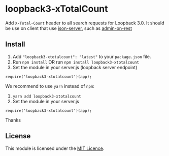 # loopback3-xTotalCount
Add `X-Total-Count` header to all search requests for Loopback 3.0. It should be use on client that use [json-server](https://github.com/typicode/json-server), such as [admin-on-rest](https://github.com/marmelab/admin-on-rest)

## Install
1. Add `"loopback3-xtotalcount": "latest"` to your `package.json` file.
2. Run `npm install` OR run `npm install loopback3-xtotalcount`
3. Set the module in your server.js (loopback server endpoint)

```ecmascript 6
require('loopback3-xtotalcount')(app);
```

We recommend to use `yarn` instead of `npm`:

1. `yarn add loopback3-xtotalcount`
2. Set the module in your server.js

```ecmascript 6
require('loopback3-xtotalcount')(app);
```
Thanks

## License
This module is licensed under the [MIT Licence](LICENSE).